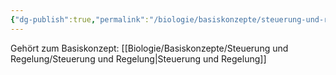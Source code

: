 ```yaml
---
{"dg-publish":true,"permalink":"/biologie/basiskonzepte/steuerung-und-regelung/populationsgroesse/"}
---
```


Gehört zum Basiskonzept: [[Biologie/Basiskonzepte/Steuerung und Regelung/Steuerung und Regelung\|Steuerung und Regelung]]
